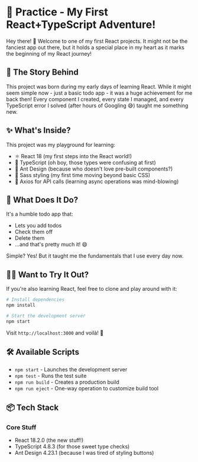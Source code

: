 # 🚀 Practice - My First React+TypeScript Adventure!

Hey there! 👋 Welcome to one of my first React projects. It might not be the fanciest app out there, but it holds a special place in my heart as it marks the beginning of my React journey! 

## 🌱 The Story Behind

This project was born during my early days of learning React. While it might seem simple now - just a basic todo app - it was a huge achievement for me back then! Every component I created, every state I managed, and every TypeScript error I solved (after hours of Googling 😅) taught me something new.

## ✨ What's Inside?

This project was my playground for learning:
- ⚛️ React 18 (my first steps into the React world!)
- 📘 TypeScript (oh boy, those types were confusing at first)
- 🎨 Ant Design (because who doesn't love pre-built components?)
- 💅 Sass styling (my first time moving beyond basic CSS)
- 🔄 Axios for API calls (learning async operations was mind-blowing)

## 🎯 What Does It Do?

It's a humble todo app that:
- Lets you add todos
- Check them off
- Delete them
- ...and that's pretty much it! 😄

Simple? Yes! But it taught me the fundamentals that I use every day now.

## 🏃‍♂️ Want to Try It Out?

If you're also learning React, feel free to clone and play around with it:

```bash
# Install dependencies
npm install

# Start the development server
npm start
```

Visit `http://localhost:3000` and voilà! 🎉

## 🛠️ Available Scripts

- `npm start` - Launches the development server
- `npm test` - Runs the test suite
- `npm run build` - Creates a production build
- `npm run eject` - One-way operation to customize build tool

## 📦 Tech Stack

### Core Stuff
- React 18.2.0 (the new stuff!)
- TypeScript 4.8.3 (for those sweet type checks)
- Ant Design 4.23.1 (because I was tired of styling buttons)
